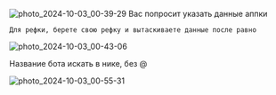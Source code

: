 ![photo_2024-10-03_00-39-29](https://github.com/user-attachments/assets/70745e5e-4fb0-4fc7-a926-06e0c8dad444)
Вас попросит указать данные аппки
```
Для рефки, берете свою рефку и вытаскиваете данные после равно 
```
![photo_2024-10-03_00-43-06](https://github.com/user-attachments/assets/2f2ceb11-9526-4310-b448-1e194ed3124c)

Название бота искать в нике, без @

![photo_2024-10-03_00-55-31](https://github.com/user-attachments/assets/e6b8d40f-7058-45c8-960b-7416a14bef17)
